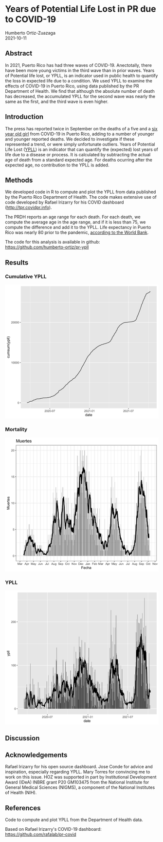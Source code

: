 # Years of Potential Life Lost in PR due to COVID-19

Humberto Ortiz-Zuazaga  
2021-10-11

## Abstract

In 2021, Puerto Rico has had three waves of COVID-19. Anectotally, there have
been more young victims in the third wave than in prior waves. Years of
Potential life lost, or YPLL, is an indicator used in public health to quantify
the loss in expected life due to a condition. We used YPLL to examine the
effects of COVID-19 in Puerto Rico, using data published by the PR Department of
Health. We find that although the absolute number of death has decreased, the
accumulated YPLL for the second wave was nearly the same as the first, and the
third wave is even higher.

## Introduction

The press has reported twice in September on the deaths of a five and a [six
year old
girl](https://www.elnuevodia.com/noticias/locales/notas/la-nina-de-seis-anos-que-murio-de-covid-19-se-contagio-en-su-entorno-familiar/)
from COVID-19 in Puerto Rico, adding to a number of younger and younger reported
deaths. We decided to investigate if these represented a trend, or were simply
unfortunate outliers. Years of Potential Life Lost
([YPLL](https://www.cdc.gov/injury/wisqars/fatal_help/definitions_ypll.html)) is
an indicator that can quantify the (expected) lost years of life due to a
disease or process. It is calculated by subtracting the actual age of death from
a standard expected age. For deaths ocurring after the expected age, no
contribution to the YPLL is added.

## Methods

We developed code in R to compute and plot the YPLL from data published by the
Puerto Rico Department of Health. The code makes extensive use of code developed
by Rafael Irizarry for his COVID dashboard (http://tpr.covidpr.info).

The PRDH reports an age range for each death. For each death, we compute the
average age in the age range, and if it is less than 75, we compute the
difference and add it to the YPLL. Life expectancy in Puerto Rico was nearly 80
prior to the pandemic, [according to the World
Bank](https://data.worldbank.org/indicator/SP.DYN.LE00.IN?locations=PR&view=chart).

The code for this analysis is available in github: https://github.com/humberto-ortiz/pr-ypll

## Results

### Cumulative YPLL

![Sum total Years of Potential Live Lost due to COVID-19 in Puerto Rico](ypll-cumul.png)

### Mortality

![Deaths from COVID-19 in Puerto Rico](muertes.png)

### YPLL

![YPLL in Puerto Rico due to COVID-19](ypll.png)

## Discussion

## Acknowledgements

Rafael Irizarry for his open source dashboard. Jose Conde for advice and
inspiration, especially regarding YPLL. Mary Torres for convincing me to work on
this issue. HOZ was supported in part by Institutional Development Award (IDeA)
INBRE grant P20 GM103475 from the National Institute for General Medical
Sciences (NIGMS), a component of the National Institutes of Health (NIH).

## References

Code to compute and plot YPLL from the Department of Health data.

Based on Rafael Irizarry's COVID-19 dashboard: https://github.com/rafalab/pr-covid
